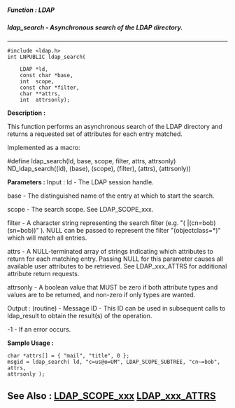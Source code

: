 ##### Function : LDAP
##### ldap_search - Asynchronous search of the LDAP directory.
---
```
#include <ldap.h>
int LNPUBLIC ldap_search(

	LDAP *ld,
	const char *base,
	int  scope,
	const char *filter,
	char **attrs,
	int  attrsonly);
```
**Description :**

This function performs an asynchronous search of the LDAP directory and returns 
a requested set of attributes for each entry matched.

Implemented as a macro:

#define ldap_search(ld, base, scope, filter, attrs, attrsonly) 
ND_ldap_search((ld), (base), (scope), (filter), (attrs), (attrsonly))

**Parameters :**
Input :
ld  -  The LDAP session handle.

base  -  The distinguished name of the entry at which to start the search.

scope  -  The search scope.  See LDAP_SCOPE_xxx.

filter  -  A character string representing the search filter (e.g. "( |(cn=bob)(sn=bob))" ).  NULL can be passed to represent the filter "(objectclass=*)" which will match all entries.

attrs  -  A NULL-terminated array of strings indicating which attributes to return for each matching entry.  Passing NULL for this parameter causes all available user attributes to be retrieved.  See LDAP_xxx_ATTRS for additional attribute return requests.

attrsonly  -  A boolean value that MUST be zero if both attribute types and values are to be returned, and non-zero if only types are wanted.

Output :
(routine)  -  Message ID - This ID can be used in subsequent calls to ldap_result to obtain the result(s) of the operation.

-1 - If an error occurs.



**Sample Usage :**
```
char *attrs[] = { "mail", "title", 0 };
msgid = ldap_search( ld, "c=us@o=UM", LDAP_SCOPE_SUBTREE, "cn~=bob", attrs, 
attrsonly );
```
**See Also :**
[LDAP_SCOPE_xxx](/domino-c-api-docs/reference/Symb/LDAP_SCOPE_xxx)
[LDAP_xxx_ATTRS](/domino-c-api-docs/reference/Symb/LDAP_xxx_ATTRS)
---
